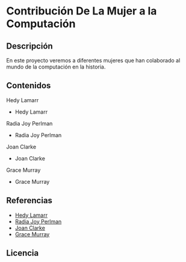 # Contribución De La Mujer a la Computación

## Descripción

En este proyecto veremos a diferentes mujeres que han colaborado al mundo de la computación en la historia.

## Contenidos

Hedy Lamarr
- Hedy Lamarr

Radia Joy Perlman
- Radia Joy Perlman

Joan Clarke
- Joan Clarke

Grace Murray
- Grace Murray

## Referencias
- [Hedy Lamarr](https://es.wikipedia.org/wiki/Hedy_Lamarr)
- [Radia Joy Perlman](https://es.wikipedia.org/wiki/Radia_Perlman)
- [Joan Clarke](https://es.wikipedia.org/wiki/Joan_Clarke)
- [Grace Murray](https://es.wikipedia.org/wiki/Grace_Murray_Hopper)

## Licencia
